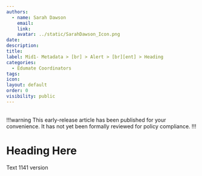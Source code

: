 ```yaml
---
authors:
  - name: Sarah Dawson
    email:
    link:
    avatar: ../static/SarahDawson_Icon.png
date:
description:
title:
label: Mid1- Metadata > [br] > Alert > [br][ent] > Heading
categories:
  - Edumate Coordinators
tags:
icon:
layout: default
order: 0
visibility: public
---
```

<br>
!!!warning
This early-release article has been published for your convenience. It has not yet been formally reviewed for policy compliance.
!!!
<br>

# Heading Here

Text
1141 version